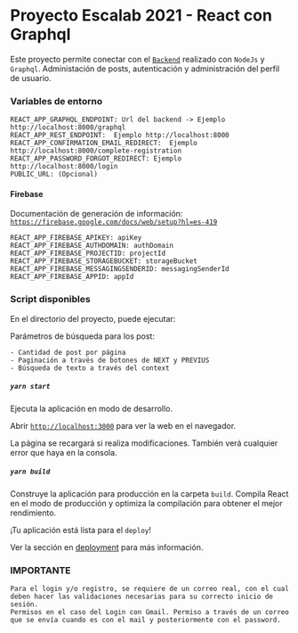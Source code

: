 # Proyecto Escalab 2021 - React con Graphql

Este proyecto permite conectar con el  <a href="https://github.com/Vilo0/graphql-server-node">`Backend`</a> realizado con `NodeJs` y `Graphql`. Administación de posts, autenticación y administración del perfil de usuario.

### Variables de entorno

```
REACT_APP_GRAPHQL_ENDPOINT: Url del backend -> Ejemplo http://localhost:8000/graphql
REACT_APP_REST_ENDPOINT:  Ejemplo http://localhost:8000
REACT_APP_CONFIRMATION_EMAIL_REDIRECT:  Ejemplo http://localhost:8000/complete-registration
REACT_APP_PASSWORD_FORGOT_REDIRECT: Ejemplo http://localhost:8000/login
PUBLIC_URL: (Opcional) 
```

#### Firebase

Documentación de generación de información: <a href="https://firebase.google.com/docs/web/setup?hl=es-419">`https://firebase.google.com/docs/web/setup?hl=es-419`</a>


```
REACT_APP_FIREBASE_APIKEY: apiKey
REACT_APP_FIREBASE_AUTHDOMAIN: authDomain
REACT_APP_FIREBASE_PROJECTID: projectId
REACT_APP_FIREBASE_STORAGEBUCKET: storageBucket
REACT_APP_FIREBASE_MESSAGINGSENDERID: messagingSenderId
REACT_APP_FIREBASE_APPID: appId
```

### Script disponibles

En el directorio del proyecto, puede ejecutar:

Parámetros de búsqueda para los post:

```
- Cantidad de post por página
- Paginación a través de botones de NEXT y PREVIUS
- Búsqueda de texto a través del context
```

##### `yarn start`

Ejecuta la aplicación en modo de desarrollo.

Abrir <a href="http://localhost:3000">`http://localhost:3000`</a> para ver la web en el navegador.

La página se recargará si realiza modificaciones.
También verá cualquier error que haya en la consola.

##### `yarn build`

Construye la aplicación para producción en la carpeta `build`.
Compila React en el modo de producción y optimiza la compilación para obtener el mejor rendimiento.

¡Tu aplicación está lista para el `deploy`!

Ver la sección en [deployment](https://facebook.github.io/create-react-app/docs/deployment) para más información.


### IMPORTANTE

```
Para el login y/o registro, se requiere de un correo real, con el cual deben hacer las validaciones necesarias para su correcto inicio de sesión.
Permisos en el caso del Login con Gmail. Permiso a través de un correo que se envía cuando es con el mail y posteriormente con el password.
```
